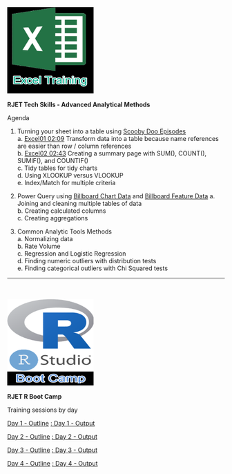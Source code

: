   <img src="https://github.com/RJETAnalytics/TrainingDemo/blob/main/Excel_Training.png" alt="RJET Excel Training" width="200" height="200">

**RJET Tech Skills - Advanced Analytical Methods**

Agenda

1. Turning your sheet into a table using [Scooby Doo Episodes](https://github.com/RJETAnalytics/TrainingDemo/blob/main/demo_ScoobyDoo.csv)<br>
	a. [Excel01 02:09](https://user-images.githubusercontent.com/106988755/226478324-23f28a32-ddfb-411f-a156-296f6c9b6e07.mp4) Transform data into a table because name references are easier than row / column references<br>
	b. [Excel02 02:43](https://user-images.githubusercontent.com/106988755/226479087-61082837-c979-4fec-93bf-fe3faa79ab07.mp4) Creating a summary page with SUM(), COUNT(), SUMIF(), and COUNTIF()<br>
	c. Tidy tables for tidy charts<br>
	d. Using XLOOKUP versus VLOOKUP<br>
	e. Index/Match for multiple criteria<br>

2. Power Query using [Billboard Chart Data](https://github.com/RJETAnalytics/TrainingDemo/blob/main/demo_BillBoardRank.csv) and [Billboard Feature Data](https://github.com/RJETAnalytics/TrainingDemo/blob/main/demo_BillBoardFeatures.csv)
	a. Joining and cleaning multiple tables of data<br>
	b. Creating calculated columns<br>
	c. Creating aggregations<br>

3. Common Analytic Tools Methods<br> 
	a. Normalizing data<br>
	b. Rate Volume<br>
	c. Regression and Logistic Regression<br>
	d. Finding numeric outliers with distribution tests<br>
	e. Finding categorical outliers with Chi Squared tests<br>

___

<br><br>
<img src="https://github.com/RJETAnalytics/TrainingDemo/blob/main/RBoot_Camp_Logo.png" alt="RJET R Bood Camp" width="200" height="200">

**RJET R Boot Camp**

Training sessions by day

[Day 1 - Outline](https://github.com/RJETAnalytics/TrainingDemo/blob/main/RBootCamp_1.md)
[ : Day 1 - Output](https://htmlpreview.github.io?https://github.com/RJETAnalytics/TrainingDemo/blob/main/R-Boot-Camp-V2---DAY-1.html)

[Day 2 - Outline](https://github.com/RJETAnalytics/TrainingDemo/blob/main/RBootCamp_2.md)
[ : Day 2 - Output](https://htmlpreview.github.io?https://github.com/RJETAnalytics/TrainingDemo/blob/main/R-Boot-Camp-V2---DAY-2.html)

[Day 3 - Outline](https://github.com/RJETAnalytics/TrainingDemo/blob/main/RBootCamp_3.md)
[ : Day 3 - Output](https://htmlpreview.github.io?https://github.com/RJETAnalytics/TrainingDemo/blob/main/R-Boot-Camp-V2---DAY-3.html)

[Day 4 - Outline](https://github.com/RJETAnalytics/TrainingDemo/blob/main/RBootCamp_4.md)
[ : Day 4 - Output](https://htmlpreview.github.io?https://github.com/RJETAnalytics/TrainingDemo/blob/main/R-Boot-Camp-V2---DAY-4.html)

